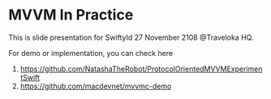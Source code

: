 # MVVM In Practice

This is slide presentation for SwiftyId 27 November 2108 @Traveloka HQ.

For demo or implementation, you can check here
1. https://github.com/NatashaTheRobot/ProtocolOrientedMVVMExperimentSwift
2. https://github.com/macdevnet/mvvmc-demo
